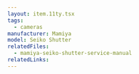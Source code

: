 ```yaml
---
layout: item.11ty.tsx
tags:
  - cameras
manufacturer: Mamiya
model: Seiko Shutter
relatedFiles:
  - mamiya-seiko-shutter-service-manual
relatedLinks:
---
```

